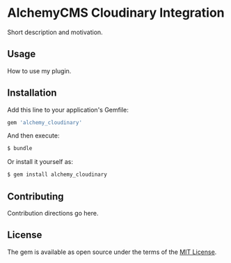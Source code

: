 # AlchemyCMS Cloudinary Integration
Short description and motivation.

## Usage
How to use my plugin.

## Installation
Add this line to your application's Gemfile:

```ruby
gem 'alchemy_cloudinary'
```

And then execute:
```bash
$ bundle
```

Or install it yourself as:
```bash
$ gem install alchemy_cloudinary
```

## Contributing
Contribution directions go here.

## License
The gem is available as open source under the terms of the [MIT License](https://opensource.org/licenses/MIT).
